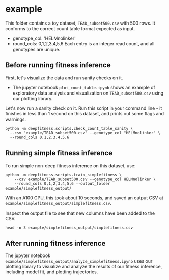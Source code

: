 # example

This folder contains a toy dataset, `TEAD_subset500.csv` with 500 rows. It conforms to the correct count table format expected as input.
- genotype_col: 'HELMnolinker'
- round_cols: 0,1,2,3,4,5,6
Each entry is an integer read count, and all genotypes are unique.

## Before running fitness inference
First, let's visualize the data and run sanity checks on it.

- The jupyter notebook `plot_count_table.ipynb` shows an example of exploratory data analysis and visualization on `TEAD_subset500.csv` using our plotting library.

Let's now run a sanity check on it. Run this script in your command line - it finishes in less than 1 second on this dataset, and prints out some flags and warnings.

```Shell
python -m deepfitness.scripts.check_count_table_sanity \
  --csv "example/TEAD_subset500.csv" --genotype_col "HELMnolinker" \
  --round_cols 0,1,2,3,4,5,6
```


## Running simple fitness inference
To run simple non-deep fitness inference on this dataset, use:

```Shell
python -m deepfitness.scripts.train_simplefitness \
    --csv example/TEAD_subset500.csv --genotype_col HELMnolinker \
    --round_cols 0,1,2,3,4,5,6 --output_folder example/simplefitness_output/
```

With an A100 GPU, this took about 10 seconds, and saved an output CSV at
`example/simplefitness_output/simplefitness.csv`. 

Inspect the output file to see that new columns have been added to the CSV.

```Shell
head -n 3 example/simplefitness_output/simplefitness.csv
```

## After running fitness inference

The jupyter notebook `example/simplefitness_output/analyze_simplefitness.ipynb` uses our plotting library to visualize and analyze the results of our fitness inference, including model fit, and plotting trajectories.
